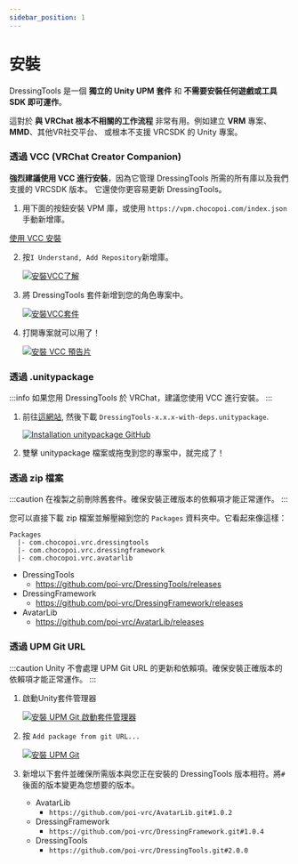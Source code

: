 ```yaml
---
sidebar_position: 1
---
```


# 安裝

DressingTools 是一個 **獨立的 Unity UPM 套件** 和 **不需要安裝任何遊戲或工具 SDK 即可運作**。

這對於 **與 VRChat 根本不相關的工作流程** 非常有用。例如建立 **VRM** 專案、**MMD**、其他VR社交平台、 或根本不支援 VRCSDK 的 Unity 專案。

### 透過 VCC (VRChat Creator Companion)

**強烈建議使用 VCC 進行安裝**，因為它管理 DressingTools 所需的所有庫以及我們支援的 VRCSDK 版本。
它還使你更容易更新 DressingTools。

1. 用下面的按鈕安裝 VPM 庫，或使用 `https://vpm.chocopoi.com/index.json` 手動新增庫。

  <a
  className="button button--success button--lg"
  target="_self"
  href="vcc://vpm/addRepo?url=https%3A%2F%2Fvpm.chocopoi.com%2Findex.json"> 使用 VCC 安裝 </a>

2. 按`I Understand, Add Repository`新增庫。

   [![安裝VCC了解](/img/installation-vcc-repo-understand.PNG)](/img/installation-vcc-repo-understand.PNG)

3. 將 DressingTools 套件新增到您的角色專案中。

   [![安裝VCC套件](/img/installation-vcc-add-package.PNG)](/img/installation-vcc-add-package.PNG)

4. 打開專案就可以用了！

   [![安裝 VCC 預告片](/img/teaser-1.PNG)](/img/teaser-1.PNG)

### 透過 .unitypackage

:::info
如果您用 DressingTools 於 VRChat，建議您使用 VCC 進行安裝。
:::

1. 前往[這網站](https://github.com/poi-vrc/DressingTools/releases/latest), 然後下載 `DressingTools-x.x.x-with-deps.unitypackage`.

    [![Installation unitypackage GitHub](/img/installation-unitypackage-github.png)](/img/installation-unitypackage-github.png)

2. 雙擊 unitypackage 檔案或拖曳到您的專案中，就完成了！

### 透過 zip 檔案

:::caution
在複製之前刪除舊套件。確保安裝正確版本的依賴項才能正常運作。
:::

您可以直接下載 zip 檔案並解壓縮到您的 `Packages` 資料夾中。它看起來像這樣：
```
Packages
  |- com.chocopoi.vrc.dressingtools
  |- com.chocopoi.vrc.dressingframework
  |- com.chocopoi.vrc.avatarlib
```

- DressingTools
  - https://github.com/poi-vrc/DressingTools/releases
- DressingFramework
  - https://github.com/poi-vrc/DressingFramework/releases
- AvatarLib
  - https://github.com/poi-vrc/AvatarLib/releases
   
### 透過 UPM Git URL

:::caution
Unity 不會處理 UPM Git URL 的更新和依賴項。確保安裝正確版本的依賴項才能正常運作。
:::

1. 啟動Unity套件管理器

   [![安裝 UPM Git 啟動套件管理器](/img/installation-upmgit-open-pkg-mgr.PNG)](/img/installation-upmgit-open-pkg-mgr.PNG)

2. 按 `Add package from git URL...`

   [![安裝 UPM Git](/img/installation-upmgit-install-from-git.PNG)](/img/installation-upmgit-install-from-git.PNG)

3. 新增以下套件並確保所需版本與您正在安裝的 DressingTools 版本相符。將`#`後面的版本變更為您想要的版本。

    - AvatarLib
        - `https://github.com/poi-vrc/AvatarLib.git#1.0.2`
    - DressingFramework
        - `https://github.com/poi-vrc/DressingFramework.git#1.0.4`
    - DressingTools
        - `https://github.com/poi-vrc/DressingTools.git#2.0.0`
